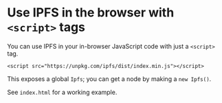 # Use IPFS in the browser with `<script>` tags

You can use IPFS in your in-browser JavaScript code with just a `<script>` tag.

```
<script src="https://unpkg.com/ipfs/dist/index.min.js"></script>
```

This exposes a global `Ipfs`; you can get a node by making a `new Ipfs()`.

See `index.html` for a working example.
